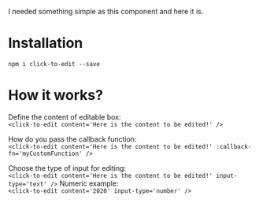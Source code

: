 I needed something simple as this component and here it is.

# Installation
`npm i click-to-edit --save`

# How it works?
Define the content of editable box:  
`<click-to-edit content='Here is the content to be edited!' />`

How do you pass the callback function:  
`<click-to-edit content='Here is the content to be edited!' :callback-fn='myCustomFunction' />`

Choose the type of input for editing:  
`<click-to-edit content='Here is the content to be edited!' input-type='text' />`
Numeric example:  
`<click-to-edit content='2020' input-type='number' />`